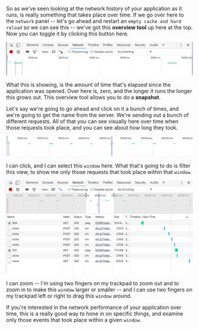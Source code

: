 So as we've seen looking at the network history of your application as it runs, is really something that takes place over time. If we go over here to the `network` panel -- let's go ahead and restart an `empty cache and hard reload` so we can see this -- we've got this **overview tool** up here at the top. Now you can toggle it by clicking this button here.

![Overview Tool](../images/tools-analyze-overall-network-traffic-using-overview-tool-in-chrome-devtools-overview-tool.png) 

What this is showing, is the amount of time that's elapsed since the application was opened. Over here is, zero, and the longer it runs the longer this grows out. This overview tool allows you to do a **snapshot**.

Let's say we're going to go ahead and click on it a bunch of times, and we're going to get the name from the server. We're sending out a bunch of different requests. All of that you can see visually here over time when those requests took place, and you can see about how long they took.

![Request Times](../images/tools-analyze-overall-network-traffic-using-overview-tool-in-chrome-devtools-request-times.png)

I can click, and I can select this `window` here. What that's going to do is filter this view, to show me only those requests that took place within that `window`.

![Overview Zoom](../images/tools-analyze-overall-network-traffic-using-overview-tool-in-chrome-devtools-overview-zoom.png)

I can zoom -- I'm using two fingers on my trackpad to zoom out and to zoom in to make this `window` larger or smaller -- and I can use two fingers on my trackpad left or right to drag this `window` around.

If you're interested in the network performance of your application over time, this is a really good way to hone in on specific things, and examine only those events that took place within a given `window`.